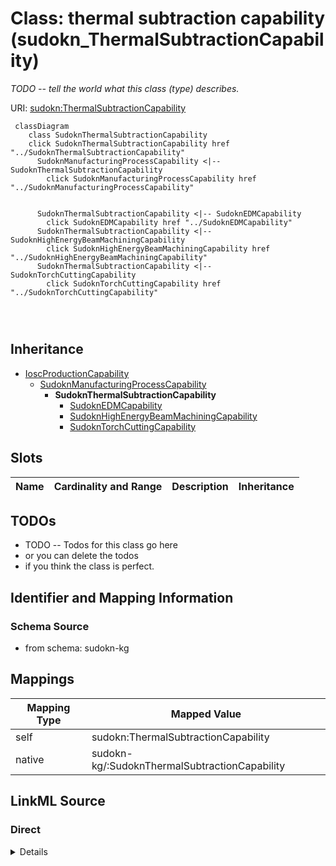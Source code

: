 

# Class: thermal subtraction capability (sudokn_ThermalSubtractionCapability)


_TODO -- tell the world what this class (type) describes._





URI: [sudokn:ThermalSubtractionCapability](http://asu.edu/semantics/SUDOKN/ThermalSubtractionCapability)






```mermaid
 classDiagram
    class SudoknThermalSubtractionCapability
    click SudoknThermalSubtractionCapability href "../SudoknThermalSubtractionCapability"
      SudoknManufacturingProcessCapability <|-- SudoknThermalSubtractionCapability
        click SudoknManufacturingProcessCapability href "../SudoknManufacturingProcessCapability"
      

      SudoknThermalSubtractionCapability <|-- SudoknEDMCapability
        click SudoknEDMCapability href "../SudoknEDMCapability"
      SudoknThermalSubtractionCapability <|-- SudoknHighEnergyBeamMachiningCapability
        click SudoknHighEnergyBeamMachiningCapability href "../SudoknHighEnergyBeamMachiningCapability"
      SudoknThermalSubtractionCapability <|-- SudoknTorchCuttingCapability
        click SudoknTorchCuttingCapability href "../SudoknTorchCuttingCapability"
      
      
      
```





## Inheritance
* [IoscProductionCapability](../classes/IoscProductionCapability.md)
    * [SudoknManufacturingProcessCapability](../classes/SudoknManufacturingProcessCapability.md)
        * **SudoknThermalSubtractionCapability**
            * [SudoknEDMCapability](../classes/SudoknEDMCapability.md)
            * [SudoknHighEnergyBeamMachiningCapability](../classes/SudoknHighEnergyBeamMachiningCapability.md)
            * [SudoknTorchCuttingCapability](../classes/SudoknTorchCuttingCapability.md)



## Slots

| Name | Cardinality and Range | Description | Inheritance |
| ---  | --- | --- | --- |









## TODOs

* TODO -- Todos for this class go here
* or you can delete the todos
* if you think the class is perfect.

## Identifier and Mapping Information







### Schema Source


* from schema: sudokn-kg




## Mappings

| Mapping Type | Mapped Value |
| ---  | ---  |
| self | sudokn:ThermalSubtractionCapability |
| native | sudokn-kg/:SudoknThermalSubtractionCapability |







## LinkML Source

<!-- TODO: investigate https://stackoverflow.com/questions/37606292/how-to-create-tabbed-code-blocks-in-mkdocs-or-sphinx -->

### Direct

<details>
```yaml
name: sudokn_ThermalSubtractionCapability
description: TODO -- tell the world what this class (type) describes.
title: thermal subtraction capability
todos:
- TODO -- Todos for this class go here
- or you can delete the todos
- if you think the class is perfect.
notes:
- Class with 0 occurences.
from_schema: sudokn-kg
is_a: sudokn_ManufacturingProcessCapability
class_uri: sudokn:ThermalSubtractionCapability

```
</details>

### Induced

<details>
```yaml
name: sudokn_ThermalSubtractionCapability
description: TODO -- tell the world what this class (type) describes.
title: thermal subtraction capability
todos:
- TODO -- Todos for this class go here
- or you can delete the todos
- if you think the class is perfect.
notes:
- Class with 0 occurences.
from_schema: sudokn-kg
is_a: sudokn_ManufacturingProcessCapability
class_uri: sudokn:ThermalSubtractionCapability

```
</details>